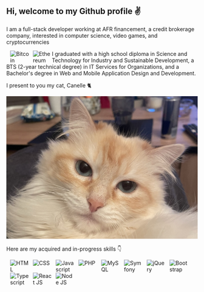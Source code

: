 <h2> Hi, welcome to my Github profile ✌️ </h2>

<p> I am a full-stack developer working at AFR financement, a credit brokerage company, interested in computer science, video games, and cryptocurrencies </p>

<div>
 
  <img src="https://img.icons8.com/external-filled-outline-perfect-kalash/256/external-bitcoin-currency-and-cryptocurrency-signs-free-filled-outline-perfect-kalash.png" style="display: inline-block; float: left; margin-left: 10px;" width="50" alt="Bitcoin">
  
  <img src="https://img.icons8.com/fluency/256/ethereum.png" style="display: inline-block; float: left; margin-left: 10px;" width="50" alt="Ethereum">
  
</div>

<p> I graduated with a high school diploma in Science and Technology for Industry and Sustainable Development, a BTS (2-year technical degree) in IT Services for Organizations, and a Bachelor's degree in Web and Mobile Application Design and Development. </p>

<p> I present to you my cat, Canelle 🐈 </p>

<img src="https://github.com/LucasARNAUD02/LucasARNAUD02/blob/main/canelle.jpeg" height="80%" width="100%">

<p> Here are my acquired and in-progress skills 👇 </p>

<div>

<img src="https://img.icons8.com/external-flaticons-lineal-color-flat-icons/256/external-html-5-mobile-app-development-flaticons-lineal-color-flat-icons.png" style="display: inline-block; float: left; margin-left: 10px;" width="50" alt="HTML">
<img src="https://img.icons8.com/color/256/css3.png" style="display: inline-block; float: left; margin-left: 10px;" width="50" alt="CSS">
<img src="https://img.icons8.com/color/256/javascript.png" style="display: inline-block; float: left; margin-left: 10px;" width="50" alt="Javascript">
<img src="https://img.icons8.com/officel/256/php-logo.png" style="display: inline-block; float: left; margin-left: 10px;" width="50" alt="PHP">
<img src="https://img.icons8.com/fluency/256/mysql-logo.png" style="display: inline-block; float: left; margin-left: 10px;" width="50" alt="MySQL">
<img src="https://img.icons8.com/color/256/symfony.png" style="display: inline-block; float: left; margin-left: 10px;" width="50" alt="Symfony">
<img src="https://img.icons8.com/external-tal-revivo-color-tal-revivo/256/external-jquery-is-a-javascript-library-designed-to-simplify-html-logo-color-tal-revivo.png" style="display: inline-block; float: left; margin-left: 10px;" width="50" alt="jQuery">
<img src="https://img.icons8.com/color/256/bootstrap.png" style="display: inline-block; float: left; margin-left: 10px;" width="50" alt="Bootstrap">
<img src="https://img.icons8.com/color/256/typescript.png" style="display: inline-block; float: left; margin-left: 10px;" width="50" alt="Typescript">
<img src="https://img.icons8.com/plasticine/256/react.png" style="display: inline-block; float: left; margin-left: 10px;" width="50" alt="React JS">
<img src="https://img.icons8.com/color/256/nodejs.png" style="display: inline-block; float: left; margin-left: 10px;" width="50" alt="Node JS">


</div>
